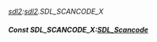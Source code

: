 _[sdl2](../../modules/sdl2/sdl2-module.md):[sdl2](../../modules/sdl2/sdl2-module.md).SDL\_SCANCODE\_X_
##### Const SDL\_SCANCODE\_X:[SDL_Scancode](../../modules/sdl2/sdl2-sdl_scancode.md)
